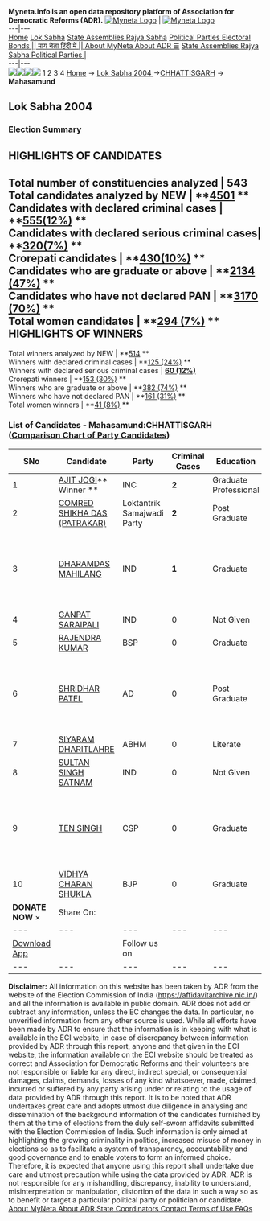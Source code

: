 **Myneta.info is an open data repository platform of Association for Democratic Reforms (ADR).**
[![Myneta Logo](https://www.myneta.info/lib/img/myneta-logo.png)](https://www.myneta.info/) | [![Myneta Logo](https://www.myneta.info/lib/img/adr-logo.png)](https://adrindia.org)  
---|---  
[Home](https://www.myneta.info/) [Lok Sabha](https://www.myneta.info/#ls "Lok Sabha") [ State Assemblies ](https://www.myneta.info/#sa "State Assemblies") [Rajya Sabha](https://www.myneta.info/#rs "Rajya Sabha") [Political Parties ](https://www.myneta.info/party "Political Parties") [ Electoral Bonds ](https://www.myneta.info/electoral_bonds "Electoral Bonds") [ || माय नेता हिंदी में || ](https://translate.google.co.in/translate?prev=hp&hl=en&js=y&u=www.myneta.info&sl=en&tl=hi&history_state0=) [ About MyNeta ](https://adrindia.org/content/about-myneta) [ About ADR ](https://adrindia.org/about-adr/who-we-are) [☰](javascript:void\(0\))
[ State Assemblies ](https://www.myneta.info/#sa "State Assemblies") [ Rajya Sabha ](https://www.myneta.info/#rs "Rajya Sabha") [ Political Parties ](https://www.myneta.info/party "Political Parties")
|   
---|---  
![](https://www.myneta.info/lib/img/banner/banner-1.png)![](https://www.myneta.info/lib/img/banner/banner-2.png)![](https://www.myneta.info/lib/img/banner/banner-3.png)![](https://www.myneta.info/lib/img/banner/banner-4.png)
1  2  3  4 
[Home](https://www.myneta.info/) → [Lok Sabha 2004 ](https://www.myneta.info/loksabha2004/)→[CHHATTISGARH](https://www.myneta.info/loksabha2004/index.php?action=show_constituencies&state_id=26) → **Mahasamund**
### 
## Lok Sabha 2004 
###  Election Summary 
HIGHLIGHTS OF CANDIDATES  
---  
Total number of constituencies analyzed |  543   
Total candidates analyzed by NEW | **[4501](https://www.myneta.info/loksabha2004/index.php?action=summary&subAction=candidates_analyzed&sort=candidate#summary) **  
Candidates with declared criminal cases | **[555(12%)](https://www.myneta.info/loksabha2004/index.php?action=summary&subAction=crime&sort=candidate#summary) **  
Candidates with declared serious criminal cases| **[320(7%)](https://www.myneta.info/loksabha2004/index.php?action=summary&subAction=serious_crime&sort=candidate#summary) **  
Crorepati candidates | **[430(10%)](https://www.myneta.info/loksabha2004/index.php?action=summary&subAction=crorepati&sort=candidate#summary) **  
Candidates who are graduate or above | **[2134 (47%)](https://www.myneta.info/loksabha2004/index.php?action=summary&subAction=education&sort=candidate#summary) **  
Candidates who have not declared PAN | **[3170 (70%)](https://www.myneta.info/loksabha2004/index.php?action=summary&subAction=without_pan&sort=candidate#summary) **  
Total women candidates | **[294 (7%)](https://www.myneta.info/loksabha2004/index.php?action=summary&subAction=women_candidate&sort=candidate#summary) **  
HIGHLIGHTS OF WINNERS  
---  
Total winners analyzed by NEW | **[514](https://www.myneta.info/loksabha2004/index.php?action=summary&subAction=winner_analyzed&sort=candidate#summary) **  
Winners with declared criminal cases | **[125 (24%)](https://www.myneta.info/loksabha2004/index.php?action=summary&subAction=winner_crime&sort=candidate#summary) **  
Winners with declared serious criminal cases | **[60 (12%)](https://www.myneta.info/loksabha2004/index.php?action=summary&subAction=winner_serious_crime&sort=candidate#summary)**  
Crorepati winners | **[153 (30%)](https://www.myneta.info/loksabha2004/index.php?action=summary&subAction=winner_crorepati&sort=candidate#summary) **  
Winners who are graduate or above | **[382 (74%)](https://www.myneta.info/loksabha2004/index.php?action=summary&subAction=winner_education&sort=candidate#summary) **  
Winners who have not declared PAN | **[161 (31%)](https://www.myneta.info/loksabha2004/index.php?action=summary&subAction=winner_without_pan&sort=candidate#summary) **  
Total women winners | **[41 (8%)](https://www.myneta.info/loksabha2004/index.php?action=summary&subAction=winner_women&sort=candidate#summary) **  
### List of Candidates - Mahasamund:CHHATTISGARH ([Comparison Chart of Party Candidates](https://www.myneta.info/loksabha2004/comparisonchart.php?constituency_id=107))
SNo | Candidate| Party| Criminal Cases| Education| Age| Total Assets| Liabilities  
---|---|---|---|---|---|---|---  
1  | [AJIT JOGI](https://www.myneta.info/loksabha2004/candidate.php?candidate_id=948)** Winner ** | INC | **2** | Graduate Professional| 57 | Rs 88,35,009 ~ 88 Lacs+ | Rs 0 ~   
2  | [COMRED SHIKHA DAS (PATRAKAR)](https://www.myneta.info/loksabha2004/candidate.php?candidate_id=956) | Loktantrik Samajwadi Party | **2** | Post Graduate| 38 | Nil | Rs 0 ~   
3  | [DHARAMDAS MAHILANG](https://www.myneta.info/loksabha2004/candidate.php?candidate_id=954) | IND | **1** | Graduate| 55 | ![](https://myneta.info/image_v2.php?myneta_folder=loksabha2004&candidate_id=954&col=ta) | ![](https://myneta.info/image_v2.php?myneta_folder=loksabha2004&candidate_id=954&col=lia)  
4  | [GANPAT SARAIPALI](https://www.myneta.info/loksabha2004/candidate.php?candidate_id=952) | IND | 0 | Not Given| 68 | Nil | Rs 0 ~   
5  | [RAJENDRA KUMAR](https://www.myneta.info/loksabha2004/candidate.php?candidate_id=951) | BSP | 0 | Graduate| 33 | Rs 6,30,000 ~ 6 Lacs+ | Rs 0 ~   
6  | [SHRIDHAR PATEL](https://www.myneta.info/loksabha2004/candidate.php?candidate_id=955) | AD | 0 | Post Graduate| 38 | ![](https://myneta.info/image_v2.php?myneta_folder=loksabha2004&candidate_id=955&col=ta) | ![](https://myneta.info/image_v2.php?myneta_folder=loksabha2004&candidate_id=955&col=lia)  
7  | [SIYARAM DHARITLAHRE](https://www.myneta.info/loksabha2004/candidate.php?candidate_id=957) | ABHM | 0 | Literate| 32 | Rs 2,65,000 ~ 2 Lacs+ | Rs 0 ~   
8  | [SULTAN SINGH SATNAM](https://www.myneta.info/loksabha2004/candidate.php?candidate_id=950) | IND | 0 | Not Given| 56 | Rs 11,55,000 ~ 11 Lacs+ | Rs 0 ~   
9  | [TEN SINGH](https://www.myneta.info/loksabha2004/candidate.php?candidate_id=953) | CSP | 0 | Graduate| 39 | ![](https://myneta.info/image_v2.php?myneta_folder=loksabha2004&candidate_id=953&col=ta) | ![](https://myneta.info/image_v2.php?myneta_folder=loksabha2004&candidate_id=953&col=lia)  
10  | [VIDHYA CHARAN SHUKLA](https://www.myneta.info/loksabha2004/candidate.php?candidate_id=949) | BJP | 0 | Graduate| 74 | Rs 2,66,85,182 ~ 2 Crore+ | Rs 46,32,583 ~ 46 Lacs+  
|  **DONATE NOW** × |  Share On:  | [](https://api.whatsapp.com/send?text=https%3A%2F%2Fmyneta.info%2Fpunjab2022%2Findex.php%3Faction%3Dshow_constituencies%26state_id%3D19) | [](https://www.facebook.com/sharer/sharer.php?u=https%3A%2F%2Fmyneta.info%2Fpunjab2022%2Findex.php%3Faction%3Dshow_constituencies%26state_id%3D19) | [](https://twitter.com/share?url=https%3A%2F%2Fmyneta.info%2Fpunjab2022%2Findex.php%3Faction%3Dshow_constituencies%26state_id%3D19)  
---|---|---|---|---  
| [ Download App ](https://play.google.com/store/apps/details?id=com.webrosoft.myneta1&pcampaignid=pcampaignidMKT-Other-global-all-co-prtnr-py-PartBadge-Mar2515-1) | [](https://play.google.com/store/apps/details?id=com.webrosoft.myneta1&pcampaignid=pcampaignidMKT-Other-global-all-co-prtnr-py-PartBadge-Mar2515-1) |  Follow us on  | [](https://www.facebook.com/adrindia.org/) | [](https://twitter.com/adrspeaks) | [](https://groups.google.com/g/national-election-watch?hl=en&pli=1) | [](https://www.instagram.com/adrspeaks/) | [](https://www.youtube.com/user/adrspeaks) | [](https://sharechat.com/profile/adrspeaks)  
---|---|---|---|---|---|---|---|---  
**Disclaimer:** All information on this website has been taken by ADR from the website of the Election Commission of India (https://affidavitarchive.nic.in/) and all the information is available in public domain. ADR does not add or subtract any information, unless the EC changes the data. In particular, no unverified information from any other source is used. While all efforts have been made by ADR to ensure that the information is in keeping with what is available in the ECI website, in case of discrepancy between information provided by ADR through this report, anyone and that given in the ECI website, the information available on the ECI website should be treated as correct and Association for Democratic Reforms and their volunteers are not responsible or liable for any direct, indirect special, or consequential damages, claims, demands, losses of any kind whatsoever, made, claimed, incurred or suffered by any party arising under or relating to the usage of data provided by ADR through this report. It is to be noted that ADR undertakes great care and adopts utmost due diligence in analysing and dissemination of the background information of the candidates furnished by them at the time of elections from the duly self-sworn affidavits submitted with the Election Commission of India. Such information is only aimed at highlighting the growing criminality in politics, increased misuse of money in elections so as to facilitate a system of transparency, accountability and good governance and to enable voters to form an informed choice. Therefore, it is expected that anyone using this report shall undertake due care and utmost precaution while using the data provided by ADR. ADR is not responsible for any mishandling, discrepancy, inability to understand, misinterpretation or manipulation, distortion of the data in such a way so as to benefit or target a particular political party or politician or candidate. 
[ About MyNeta ](https://adrindia.org/content/about-myneta) [ About ADR ](https://adrindia.org/about-adr/who-we-are) [ State Coordinators ](https://adrindia.org/about-adr/state-coordinators) [ Contact ](https://adrindia.org/contact-us) [ Terms of Use ](https://adrindia.org/content/adr-terms-use) [ FAQs ](https://adrindia.org/content/faqs)
